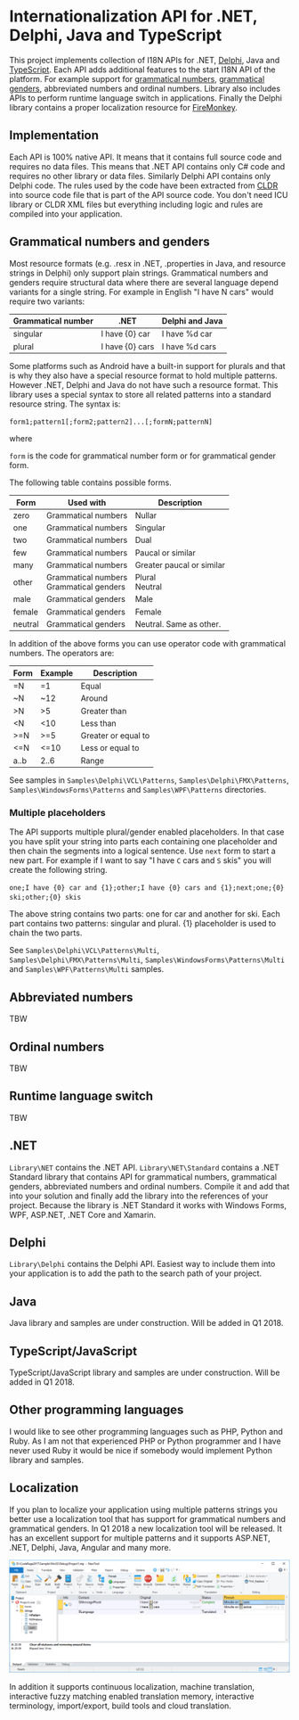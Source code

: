 # Internationalization API for .NET, Delphi, Java and TypeScript

This project implements collection of I18N APIs for .NET, [Delphi](https://en.wikipedia.org/wiki/Delphi_(programming_language)), Java and [TypeScript](https://en.wikipedia.org/wiki/TypeScript). Each API adds additional features to the start I18N API of the platform. For example support for [grammatical numbers](https://en.wikipedia.org/wiki/Grammatical_number), [grammatical genders](https://en.wikipedia.org/wiki/Grammatical_gender), abbreviated numbers and ordinal numbers. Library also includes APIs to perform runtime language switch in applications. Finally the Delphi library contains a proper localization resource for [FireMonkey](https://en.wikipedia.org/wiki/FireMonkey).

## Implementation

Each API is 100% native API. It means that it contains full source code and requires no data files. This means that .NET API contains only C# code and requires no other library or data files. Similarly Delphi API contains only Delphi code. The rules used by the code have been extracted from [CLDR](https://en.wikipedia.org/wiki/Common_Locale_Data_Repository) into source code file that is part of the API source code. You don't need ICU library or CLDR XML files but everything including logic and rules are compiled into your application.

## Grammatical numbers and genders

Most resource formats (e.g. .resx in .NET, .properties in Java, and resource strings in Delphi) only support plain strings. Grammatical numbers and genders require structural data where there are several language depend variants for a single string. For example in English "I have N cars" would require two variants:

| Grammatical number | .NET            | Delphi and Java |
| :----------------- | --------------- | --------------- |
| singular           | I have {0} car  | I have %d car   |
| plural             | I have {0} cars | I have %d cars  |

Some platforms such as Android have a built-in support for plurals and that is why they also have a special resource format to hold multiple patterns. However .NET, Delphi and Java do not have such a resource format. This library uses a special syntax to store all related patterns into a standard resource string. The syntax is:

`form1;pattern1[;form2;pattern2]...[;formN;patternN]`

where

`form` is the code for grammatical number form or for grammatical gender form.

The following table contains possible forms.

| Form    | Used with                                | Description               |
| ------- | ---------------------------------------- | ------------------------- |
| zero    | Grammatical numbers                      | Nullar                    |
| one     | Grammatical numbers                      | Singular                  |
| two     | Grammatical numbers                      | Dual                      |
| few     | Grammatical numbers                      | Paucal or similar         |
| many    | Grammatical numbers                      | Greater paucal or similar |
| other   | Grammatical numbers<br />Grammatical genders | Plural<br />Neutral       |
| male    | Grammatical genders                      | Male                      |
| female  | Grammatical genders                      | Female                    |
| neutral | Grammatical genders                      | Neutral. Same as other.   |

In addition of the above forms you can use operator code with grammatical numbers. The operators are:

| Form   | Example | Description         |
| ------ | ------- | ------------------- |
| =N     | =1      | Equal               |
| ~N     | ~12     | Around              |
| &gt;N  | &gt;5   | Greater than        |
| <N     | <10     | Less than           |
| &gt;=N | &gt;=5  | Greater or equal to |
| <=N    | <=10    | Less or equal to    |
| a..b   | 2..6    | Range               |

See samples in `Samples\Delphi\VCL\Patterns`, `Samples\Delphi\FMX\Patterns`, `Samples\WindowsForms\Patterns` and `Samples\WPF\Patterns` directories.

### Multiple placeholders

The API supports multiple plural/gender enabled placeholders. In that case you have split your string into parts each containing one placeholder and then chain the segments into a logical sentence. Use `next` form to start a new part. For example if I want to say "I have `C` cars and `S` skis" you will create the following string.

`one;I have {0} car and {1};other;I have {0} cars and {1};next;one;{0} ski;other;{0} skis`

The above string contains two parts: one for car and another for ski. Each part contains two patterns: singular and plural. {1} placeholder is used to chain the two parts.

See `Samples\Delphi\VCL\Patterns\Multi`, `Samples\Delphi\FMX\Patterns\Multi`, `Samples\WindowsForms\Patterns\Multi` and `Samples\WPF\Patterns\Multi` samples.

## Abbreviated numbers

TBW

## Ordinal numbers

TBW

## Runtime language switch

TBW

## .NET

`Library\NET` contains the .NET API. `Library\NET\Standard` contains a .NET Standard library that contains API for grammatical numbers, grammatical genders, abbreviated numbers and ordinal numbers. Compile it and add that into your solution and finally add the library into the references of your project. Because the library is .NET Standard it works with Windows Forms, WPF, ASP.NET, .NET Core and Xamarin.

## Delphi

`Library\Delphi` contains the Delphi API. Easiest way to include them into your application is to add the path to the search path of your project.

## Java

Java library and samples are under construction. Will be added in Q1 2018.

## TypeScript/JavaScript

TypeScript/JavaScript library and samples are under construction. Will be added in Q1 2018.

## Other programming languages

I would like to see other programming languages such as PHP, Python and Ruby. As I am not that experienced PHP or Python programmer and I have never used Ruby it would be nice if somebody would implement Python library and samples.

## Localization

If you plan to localize your application using multiple patterns strings you better use a localization tool that has support for grammatical numbers and grammatical genders. In Q1 2018 a new localization tool will be released. It has an excellent support for multiple patterns and it supports ASP.NET, .NET, Delphi, Java, Angular and many more.

![NewTool.png](https://github.com/jaska45/I18N/blob/master/NewTool.png)

In addition it supports continuous localization, machine translation, interactive fuzzy matching enabled translation memory, interactive terminology, import/export, build tools and cloud translation.